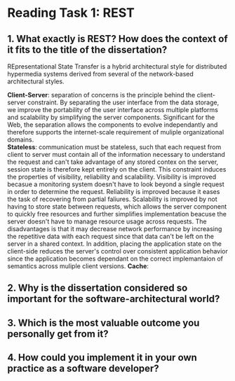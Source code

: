 # Reading Task 1: REST

## 1. What exactly is REST? How does the context of it fits to the title of the dissertation?

REpresentational State Transfer is a hybrid architectural style for distributed hypermedia systems derived from several of the network-based architectural styles.

**Client-Server**: separation of concerns is the principle behind the client-server constraint. By separating the user interface from the data storage, we improve the portability of the user interface across multiple platforms and scalability by simplifying the server components. Significant for the Web, the separation allows the components to evolve independantly and therefore supports the internet-scale requirement of muliple organizational domains.  
**Stateless**: communication must be stateless, such that each request from client to server must contain all of the information necessary to understand the request and can't take advantage of any stored contex on the server, session state is therefore kept entirely on the client. This constraint induces the properties of visibility, reliability and scalability. Visibility is improved becasue a monitoring system doesn't have to look beyond a single request in order to determine the request. Reliability is improved because it eases the task of recovering from partial faliures. Scalability is improved by not having to store state between requests, which allows the server component to quickly free resources and further simplifies implementation beacuse the server doesn't have to manage resource usage across requests. The disadvantages is that it may decrease network performance by increasing the repetitive data with each request since that data can't be left on the server in a shared context. In addition, placing the application state on the client-side reduces the server's control over consistent application behavior since the application becomes dependant on the correct implemantaion of semantics across muliple client versions.
**Cache**: 

## 2. Why is the dissertation considered so important for the software-architectural world?

## 3. Which is the most valuable outcome you personally get from it?

## 4. How could you implement it in your own practice as a software developer?
